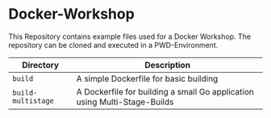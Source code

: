 # Docker-Workshop
This Repository contains example files used for a Docker Workshop.
The repository can be cloned and executed in a PWD-Environment.

|Directory|Description|
|---|---|
|`build`|A simple Dockerfile for basic building|
|`build-multistage`|A Dockerfile for building a small Go application using Multi-Stage-Builds|
